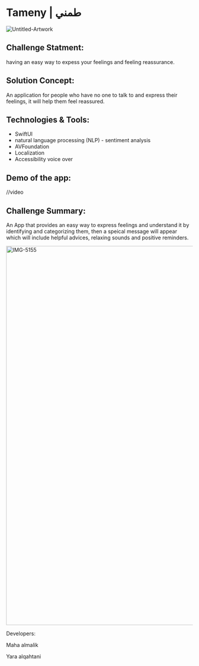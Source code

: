 
# Tameny | طمني
![Untitled-Artwork](https://user-images.githubusercontent.com/105722836/212483038-54b0b452-bb20-4c0b-8a47-25b8eadef97b.png)




## Challenge Statment:

having an easy way to expess your feelings and feeling reassurance.




## Solution Concept:

An application for people who have no one to talk to and express their feelings, it will help them feel reassured.




## Technologies & Tools:

- SwiftUI
- natural language processing (NLP) - sentiment analysis
- AVFoundation
- Localization
- Accessibility voice over


## Demo of the app:

//video 





## Challenge Summary:

An App that provides an easy way to express feelings and understand it by identifying and categorizing them, then a speical message will appear which will include helpful advices, relaxing sounds and positive reminders.


<img width="1024" alt="IMG-5155" src="https://user-images.githubusercontent.com/105722836/212484012-8c7000d1-68c1-4490-a756-361af4be8df9.png">





Developers:

Maha almalik 

Yara alqahtani
